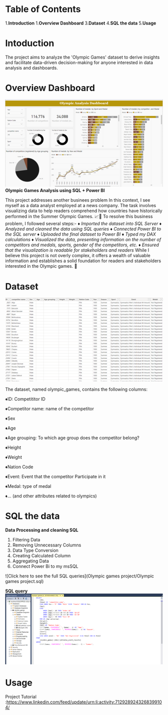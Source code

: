 # Table of Contents
1.**Introduction**
1.**Overview Dashboard**
3.**Dataset**
4.**SQL the data**
5.**Usage**

# Intoduction
The project aims to analyze the 'Olympic Games' dataset to derive insights and facilitate data-driven decision-making for anyone interested in data analysis and dashboards.

# Overview Dashboard
![Dashboard](dash.png)
**Olympic Games Analysis using SQL + Power BI**

This project addresses another businees problem In this context, I see myself as a data analyst employed at a news company. The task involves visualizing data to help readers comprehend how countries have historically performed in the Summer Olympic Games. 📈🥇
To resolve this business problem, I followed several steps:-
♦️ *Imported the dataset into SQL Server*
♦️ *Analyzed and cleaned the data using SQL queries*
♦️ *Connected Power BI to the SQL server*
♦️ *Uploaded the final dataset to Power BI*
♦️ *Typed my DAX calculations*
♦️ *Visualized the data, presenting information on the number of competitors and medals, sports, gender of the competitors, etc.*
♦️ *Ensured that the visualization is readable for stakeholders and readers*
While I believe this project is not overly complex, it offers a wealth of valuable information and establishes a solid foundation for readers and stakeholders interested in the Olympic games. 🙌

# Dataset

![Dashboard](dataset.png)

The dataset, named olympic_games, contains the following columns:

♦️ID: Competititor ID

♦️Competitor name: name of the competitor

♦️Sex

♦️Age

♦️Age grouping: To which age group does the competitor belong? 

♦️Height

♦️Weight

♦️Nation Code

♦️Event: Event that the competitor Participate in it

♦️Medal: type of medal 

♦️... (and other attributes related to olympics)


# SQL the data
**Data Processing and cleaning SQL**
1. Filtering Data
2. Removing Unnecessary Columns
3. Data Type Conversion
4. Creating Calculated Column
5. Aggregating Data
6. Connect Power Bi to my msSQL

![Click here to see the full SQL queries](Olympic games project/Olympic games project.sql)

**SQL query**
![Dashboard](DataBase.png)

# Usage

Project Tutorial :https://www.linkedin.com/feed/update/urn:li:activity:7129289243268399104/
